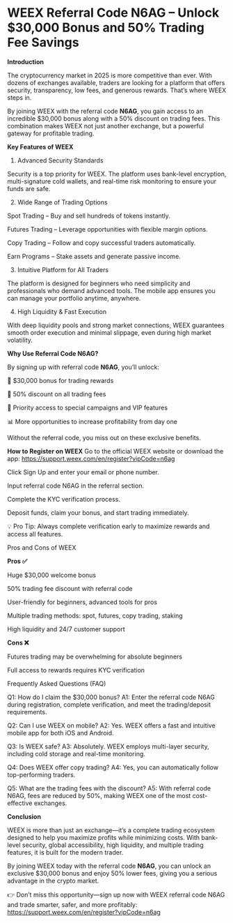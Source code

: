 # WEEX Referral Code N6AG – Unlock $30,000 Bonus and 50% Trading Fee Savings

**Introduction**

The cryptocurrency market in 2025 is more competitive than ever. With dozens of exchanges available, traders are looking for a platform that offers security, transparency, low fees, and generous rewards. That’s where WEEX steps in.

By joining WEEX with the referral code **N6AG**, you gain access to an incredible $30,000 bonus along with a 50% discount on trading fees. This combination makes WEEX not just another exchange, but a powerful gateway for profitable trading.

**Key Features of WEEX**
1. Advanced Security Standards

Security is a top priority for WEEX. The platform uses bank-level encryption, multi-signature cold wallets, and real-time risk monitoring to ensure your funds are safe.

2. Wide Range of Trading Options

Spot Trading – Buy and sell hundreds of tokens instantly.

Futures Trading – Leverage opportunities with flexible margin options.

Copy Trading – Follow and copy successful traders automatically.

Earn Programs – Stake assets and generate passive income.

3. Intuitive Platform for All Traders

The platform is designed for beginners who need simplicity and professionals who demand advanced tools. The mobile app ensures you can manage your portfolio anytime, anywhere.

4. High Liquidity & Fast Execution

With deep liquidity pools and strong market connections, WEEX guarantees smooth order execution and minimal slippage, even during high market volatility.

**Why Use Referral Code N6AG?**

By signing up with referral code **N6AG**, you’ll unlock:

🎁 $30,000 bonus for trading rewards

💸 50% discount on all trading fees

🚀 Priority access to special campaigns and VIP features

📊 More opportunities to increase profitability from day one

Without the referral code, you miss out on these exclusive benefits.

**How to Register on WEEX**
Go to the official WEEX website or download the app: https://support.weex.com/en/register?vipCode=n6ag

Click Sign Up and enter your email or phone number.

Input referral code N6AG in the referral section.

Complete the KYC verification process.

Deposit funds, claim your bonus, and start trading immediately.

💡 Pro Tip: Always complete verification early to maximize rewards and access all features.

Pros and Cons of WEEX

**Pros ✅**

Huge $30,000 welcome bonus

50% trading fee discount with referral code

User-friendly for beginners, advanced tools for pros

Multiple trading methods: spot, futures, copy trading, staking

High liquidity and 24/7 customer support

**Cons ❌**

Futures trading may be overwhelming for absolute beginners

Full access to rewards requires KYC verification

Frequently Asked Questions (FAQ)

Q1: How do I claim the $30,000 bonus?
A1: Enter the referral code N6AG during registration, complete verification, and meet the trading/deposit requirements.

Q2: Can I use WEEX on mobile?
A2: Yes. WEEX offers a fast and intuitive mobile app for both iOS and Android.

Q3: Is WEEX safe?
A3: Absolutely. WEEX employs multi-layer security, including cold storage and real-time monitoring.

Q4: Does WEEX offer copy trading?
A4: Yes, you can automatically follow top-performing traders.

Q5: What are the trading fees with the discount?
A5: With referral code N6AG, fees are reduced by 50%, making WEEX one of the most cost-effective exchanges.

**Conclusion**

WEEX is more than just an exchange—it’s a complete trading ecosystem designed to help you maximize profits while minimizing costs. With bank-level security, global accessibility, high liquidity, and multiple trading features, it is built for the modern trader.

By joining WEEX today with the referral code **N6AG**, you can unlock an exclusive $30,000 bonus and enjoy 50% lower fees, giving you a serious advantage in the crypto market.

👉 Don’t miss this opportunity—sign up now with WEEX referral code N6AG and trade smarter, safer, and more profitably: https://support.weex.com/en/register?vipCode=n6ag
